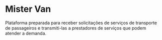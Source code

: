 # Mister Van
Plataforma preparada para receber solicitações de serviços de transporte de passageiros e transmiti-las a prestadores de serviços que podem atender a demanda. 
